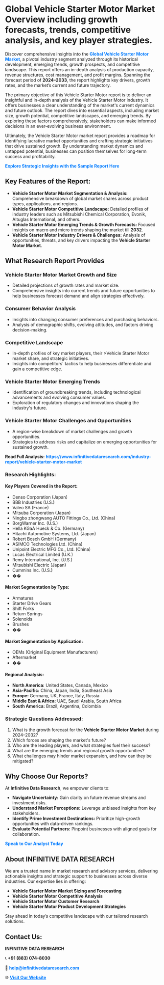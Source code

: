 <h1>Global Vehicle Starter Motor Market Overview including growth forecasts, trends, competitive analysis, and key player strategies.</h1>
<p>
Discover comprehensive insights into the 
<a href="https://www.infinitivedataresearch.com/industry-report/vehicle-starter-motor-market" rel="dofollow" style="color: #007BFF; text-decoration: none;"><strong>Global Vehicle Starter Motor Market</strong></a>, a pivotal industry segment analyzed through its historical development, emerging trends, growth prospects, and competitive landscape. This report offers an in-depth analysis of production capacity, revenue structures, cost management, and profit margins. Spanning the forecast period of <strong>2024–2033</strong>, the report highlights key drivers, growth rates, and the market’s current and future trajectory.
</p>
<p>
The primary objective of this Vehicle Starter Motor report is to deliver an insightful and in-depth analysis of the Vehicle Starter Motor industry. It offers businesses a clear understanding of the market's current dynamics and future outlook. The report dives into essential aspects, including market size, growth potential, competitive landscapes, and emerging trends. By exploring these factors comprehensively, stakeholders can make informed decisions in an ever-evolving business environment.
</p>
<p>
Ultimately, the Vehicle Starter Motor market report provides a roadmap for identifying lucrative market opportunities and crafting strategic initiatives that drive sustained growth. By understanding market dynamics and untapped potential, businesses can position themselves for long-term success and profitability.
</p>
<p>
<a href="https://www.infinitivedataresearch.com/request-sample/reportId=109028" style="color: #007BFF; text-decoration: none;"><strong>Explore Strategic Insights with the Sample Report Here</strong></a>
</p>

<h2>Key Features of the Report:</h2>
<ul>
<li><strong>Vehicle Starter Motor Market Segmentation & Analysis:</strong> Comprehensive breakdown of global market shares across product types, applications, and regions.</li>
<li><strong>Vehicle Starter Motor Competitive Landscape:</strong> Detailed profiles of industry leaders such as Mitsubishi Chemical Corporation, Evonik, Altuglas International, and others.</li>
<li><strong>Vehicle Starter Motor Emerging Trends & Growth Forecasts:</strong> Focused insights on macro and micro trends shaping the market till <strong>2032</strong>.</li>
<li><strong>Vehicle Starter Motor Industry Drivers & Challenges:</strong> Analysis of opportunities, threats, and key drivers impacting the <strong>Vehicle Starter Motor Market</strong>.</li>
</ul>

<h2>What Research Report Provides</h2>
<h3>Vehicle Starter Motor Market Growth and Size</h3>
<ul>
<li>Detailed projections of growth rates and market size.</li>
<li>Comprehensive insights into current trends and future opportunities to help businesses forecast demand and align strategies effectively.</li>
</ul>

<h3>Consumer Behavior Analysis</h3>
<ul>
<li>Insights into changing consumer preferences and purchasing behaviors.</li>
<li>Analysis of demographic shifts, evolving attitudes, and factors driving decision-making.</li>
</ul>

<h3>Competitive Landscape</h3>
<ul>
<li>In-depth profiles of key market players, their >Vehicle Starter Motor market share, and strategic initiatives.</li>
<li>Insights into competitors' tactics to help businesses differentiate and gain a competitive edge.</li>
</ul>

<h3>Vehicle Starter Motor Emerging Trends</h3>
<ul>
<li>Identification of groundbreaking trends, including technological advancements and evolving consumer values.</li>
<li>Exploration of regulatory changes and innovations shaping the industry's future.</li>
</ul>

<h3>Vehicle Starter Motor Challenges and Opportunities</h3>
<ul>
<li>A region-wise breakdown of market challenges and growth opportunities.</li>
<li>Strategies to address risks and capitalize on emerging opportunities for sustained growth.</li>
</ul>
<p><strong>Read Full Analysis:</strong> <a href="https://www.infinitivedataresearch.com/industry-report/vehicle-starter-motor-market" rel="dofollow" style="color: #007BFF; text-decoration: none;"><strong>https://www.infinitivedataresearch.com/industry-report/vehicle-starter-motor-market</strong></a></p>
<h3>Research Highlights:</h3>
<h4>Key Players Covered in the Report:</h4>
<ul><li>Denso Corporation (Japan)</li><li>BBB Industries (U.S.)</li><li>Valeo SA (France)</li><li>Mitsuba Corporation (Japan)</li><li>Ningbo zhongwang AUTO Fittings Co., Ltd. (China)</li><li>BorgWarner Inc. (U.S.)</li><li>Hella KGaA Hueck &amp; Co. (Germany)</li><li>Hitachi Automotive Systems, Ltd. (Japan)</li><li>Robert Bosch GmbH (Germany)</li><li>ASIMCO Technologies Ltd. (China)</li><li>Unipoint Electric MFG Co., Ltd. (China)</li><li>Lucas Electrical Limited (U.K.)</li><li>Remy International, Inc. (U.S.)</li><li>Mitsubishi Electric (Japan)</li><li>Cummins Inc. (U.S.)</li><li>��</li></ul>
<h4>Market Segmentation by Type:</h4>
<ul><li>Armatures</li><li>Starter Drive Gears</li><li>Shift Forks</li><li>Return Springs</li><li>Solenoids</li><li>Brushes</li><li>��</li></ul>
<h4>Market Segmentation by Application:</h4>
<ul><li>OEMs (Original Equipment Manufacturers)</li><li>Aftermarket</li><li>��</li></ul>

<h4>Regional Analysis:</h4>
<ul>
<li><strong>North America:</strong> United States, Canada, Mexico</li>
<li><strong>Asia-Pacific:</strong> China, Japan, India, Southeast Asia</li>
<li><strong>Europe:</strong> Germany, UK, France, Italy, Russia</li>
<li><strong>Middle East & Africa:</strong> UAE, Saudi Arabia, South Africa</li>
<li><strong>South America:</strong> Brazil, Argentina, Colombia</li>
</ul>

<h3>Strategic Questions Addressed:</h3>
<ol>
<li>What is the growth forecast for the <strong>Vehicle Starter Motor Market</strong> during 2024–2032?</li>
<li>Which forces are shaping the market's future?</li>
<li>Who are the leading players, and what strategies fuel their success?</li>
<li>What are the emerging trends and regional growth opportunities?</li>
<li>What challenges may hinder market expansion, and how can they be mitigated?</li>
</ol>

<h2>Why Choose Our Reports?</h2>
<p>At <strong>Infinitive Data Research</strong>, we empower clients to:</p>
<ul>
<li><strong>Navigate Uncertainty:</strong> Gain clarity on future revenue streams and investment risks.</li>
<li><strong>Understand Market Perceptions:</strong> Leverage unbiased insights from key stakeholders.</li>
<li><strong>Identify Prime Investment Destinations:</strong> Prioritize high-growth opportunities with data-driven rankings.</li>
<li><strong>Evaluate Potential Partners:</strong> Pinpoint businesses with aligned goals for collaboration.</li>
</ul>
<p><a href="https://www.infinitivedataresearch.com/industry-report/vehicle-starter-motor-market" rel="dofollow" style="color: #007BFF; text-decoration: none;"><strong>Speak to Our Analyst Today</strong></a></p>

<h2>About INFINITIVE DATA RESEARCH</h2>
<p>We are a trusted name in market research and advisory services, delivering actionable insights and strategic support to businesses across diverse industries. Our expertise lies in offering:</p>
<ul>
<li><strong>Vehicle Starter Motor Market Sizing and Forecasting</strong></li>
<li><strong>Vehicle Starter Motor Competitive Analysis</strong></li>
<li><strong>Vehicle Starter Motor Customer Research</strong></li>
<li><strong>Vehicle Starter Motor Product Development Strategies</strong></li>
</ul>
<p>Stay ahead in today’s competitive landscape with our tailored research solutions.</p>

<h2>Contact Us:</h2>
<p><strong>INFINITIVE DATA RESEARCH</strong></p>
<p>📞 <strong>+91 (883) 074-8030</strong></p>
<p>📧 <strong><a href="mailto:help@infinitivedataresearch.com" style="color: #007BFF;">help@infinitivedataresearch.com</a></strong></p>
<p>🌐 <strong><a href="https://www.infinitivedataresearch.com" rel="dofollow" style="color: #007BFF;">Visit Our Website</a></strong></p>